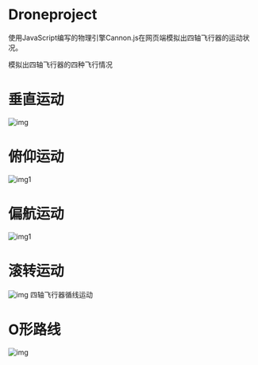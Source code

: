 # Droneproject

使用JavaScript编写的物理引擎Cannon.js在网页端模拟出四轴飞行器的运动状况。

模拟出四轴飞行器的四种飞行情况
# 垂直运动
![img](https://imgur.com/PirOWhg.gif)
# 俯仰运动
![img1](https://imgur.com/lm7OO7y.gif)
# 偏航运动
![img1](https://imgur.com/TuHUB2h.gif)
# 滚转运动
![img](https://imgur.com/Wsw6zvL.gif)
四轴飞行器循线运动
# O形路线
![img](https://imgur.com/TlL0j3e.gif)
